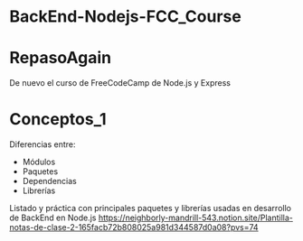 # BackEnd-Nodejs-FCC_Course

# RepasoAgain
De nuevo el curso de FreeCodeCamp de Node.js y Express 


# Conceptos_1
Diferencias entre:
- Módulos
- Paquetes
- Dependencias
- Librerías

Listado y práctica con principales paquetes y librerías usadas en desarrollo de BackEnd en Node.js
https://neighborly-mandrill-543.notion.site/Plantilla-notas-de-clase-2-165facb72b808025a981d344587d0a08?pvs=74